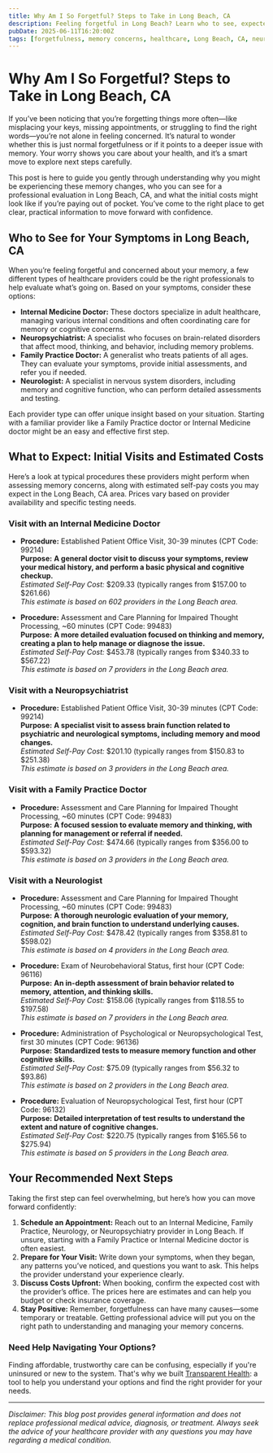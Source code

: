 ```yaml
---
title: Why Am I So Forgetful? Steps to Take in Long Beach, CA  
description: Feeling forgetful in Long Beach? Learn who to see, expected costs, and next steps to understanding your memory concerns.  
pubDate: 2025-06-11T16:20:00Z
tags: [forgetfulness, memory concerns, healthcare, Long Beach, CA, neurology, family practice]  
---
```


# Why Am I So Forgetful? Steps to Take in Long Beach, CA

If you’ve been noticing that you’re forgetting things more often—like misplacing your keys, missing appointments, or struggling to find the right words—you’re not alone in feeling concerned. It’s natural to wonder whether this is just normal forgetfulness or if it points to a deeper issue with memory. Your worry shows you care about your health, and it’s a smart move to explore next steps carefully.

This post is here to guide you gently through understanding why you might be experiencing these memory changes, who you can see for a professional evaluation in Long Beach, CA, and what the initial costs might look like if you’re paying out of pocket. You’ve come to the right place to get clear, practical information to move forward with confidence.

## Who to See for Your Symptoms in Long Beach, CA

When you’re feeling forgetful and concerned about your memory, a few different types of healthcare providers could be the right professionals to help evaluate what’s going on. Based on your symptoms, consider these options:

- **Internal Medicine Doctor:** These doctors specialize in adult healthcare, managing various internal conditions and often coordinating care for memory or cognitive concerns.
- **Neuropsychiatrist:** A specialist who focuses on brain-related disorders that affect mood, thinking, and behavior, including memory problems.
- **Family Practice Doctor:** A generalist who treats patients of all ages. They can evaluate your symptoms, provide initial assessments, and refer you if needed.
- **Neurologist:** A specialist in nervous system disorders, including memory and cognitive function, who can perform detailed assessments and testing.

Each provider type can offer unique insight based on your situation. Starting with a familiar provider like a Family Practice doctor or Internal Medicine doctor might be an easy and effective first step.

## What to Expect: Initial Visits and Estimated Costs

Here’s a look at typical procedures these providers might perform when assessing memory concerns, along with estimated self-pay costs you may expect in the Long Beach, CA area. Prices vary based on provider availability and specific testing needs.

### Visit with an Internal Medicine Doctor

- **Procedure:** Established Patient Office Visit, 30-39 minutes (CPT Code: 99214)  
  **Purpose:** **A general doctor visit to discuss your symptoms, review your medical history, and perform a basic physical and cognitive checkup.**  
  *Estimated Self-Pay Cost:* $209.33 (typically ranges from $157.00 to $261.66)  
  *This estimate is based on 602 providers in the Long Beach area.*

- **Procedure:** Assessment and Care Planning for Impaired Thought Processing, ~60 minutes (CPT Code: 99483)  
  **Purpose:** **A more detailed evaluation focused on thinking and memory, creating a plan to help manage or diagnose the issue.**  
  *Estimated Self-Pay Cost:* $453.78 (typically ranges from $340.33 to $567.22)  
  *This estimate is based on 7 providers in the Long Beach area.*

### Visit with a Neuropsychiatrist

- **Procedure:** Established Patient Office Visit, 30-39 minutes (CPT Code: 99214)  
  **Purpose:** **A specialist visit to assess brain function related to psychiatric and neurological symptoms, including memory and mood changes.**  
  *Estimated Self-Pay Cost:* $201.10 (typically ranges from $150.83 to $251.38)  
  *This estimate is based on 3 providers in the Long Beach area.*

### Visit with a Family Practice Doctor

- **Procedure:** Assessment and Care Planning for Impaired Thought Processing, ~60 minutes (CPT Code: 99483)  
  **Purpose:** **A focused session to evaluate memory and thinking, with planning for management or referral if needed.**  
  *Estimated Self-Pay Cost:* $474.66 (typically ranges from $356.00 to $593.32)  
  *This estimate is based on 3 providers in the Long Beach area.*

### Visit with a Neurologist

- **Procedure:** Assessment and Care Planning for Impaired Thought Processing, ~60 minutes (CPT Code: 99483)  
  **Purpose:** **A thorough neurologic evaluation of your memory, cognition, and brain function to understand underlying causes.**  
  *Estimated Self-Pay Cost:* $478.42 (typically ranges from $358.81 to $598.02)  
  *This estimate is based on 4 providers in the Long Beach area.*

- **Procedure:** Exam of Neurobehavioral Status, first hour (CPT Code: 96116)  
  **Purpose:** **An in-depth assessment of brain behavior related to memory, attention, and thinking skills.**  
  *Estimated Self-Pay Cost:* $158.06 (typically ranges from $118.55 to $197.58)  
  *This estimate is based on 7 providers in the Long Beach area.*

- **Procedure:** Administration of Psychological or Neuropsychological Test, first 30 minutes (CPT Code: 96136)  
  **Purpose:** **Standardized tests to measure memory function and other cognitive skills.**  
  *Estimated Self-Pay Cost:* $75.09 (typically ranges from $56.32 to $93.86)  
  *This estimate is based on 2 providers in the Long Beach area.*

- **Procedure:** Evaluation of Neuropsychological Test, first hour (CPT Code: 96132)  
  **Purpose:** **Detailed interpretation of test results to understand the extent and nature of cognitive changes.**  
  *Estimated Self-Pay Cost:* $220.75 (typically ranges from $165.56 to $275.94)  
  *This estimate is based on 5 providers in the Long Beach area.*

## Your Recommended Next Steps

Taking the first step can feel overwhelming, but here’s how you can move forward confidently:

1. **Schedule an Appointment:** Reach out to an Internal Medicine, Family Practice, Neurology, or Neuropsychiatry provider in Long Beach. If unsure, starting with a Family Practice or Internal Medicine doctor is often easiest.  
2. **Prepare for Your Visit:** Write down your symptoms, when they began, any patterns you’ve noticed, and questions you want to ask. This helps the provider understand your experience clearly.  
3. **Discuss Costs Upfront:** When booking, confirm the expected cost with the provider’s office. The prices here are estimates and can help you budget or check insurance coverage.  
4. **Stay Positive:** Remember, forgetfulness can have many causes—some temporary or treatable. Getting professional advice will put you on the right path to understanding and managing your memory concerns.

### Need Help Navigating Your Options?

Finding affordable, trustworthy care can be confusing, especially if you're uninsured or new to the system. That's why we built [Transparent Health](https://transparenthealth.ai): a tool to help you understand your options and find the right provider for your needs. 

---

*Disclaimer: This blog post provides general information and does not replace professional medical advice, diagnosis, or treatment. Always seek the advice of your healthcare provider with any questions you may have regarding a medical condition.*